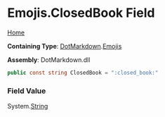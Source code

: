 # Emojis\.ClosedBook Field

[Home](../../../README.md)

**Containing Type**: [DotMarkdown](../../README.md)\.[Emojis](../README.md)

**Assembly**: DotMarkdown\.dll

```csharp
public const string ClosedBook = ":closed_book:"
```

### Field Value

System\.[String](https://docs.microsoft.com/en-us/dotnet/api/system.string)